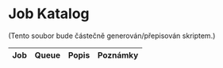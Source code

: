 # Job Katalog

(Tento soubor bude částečně generován/přepisován skriptem.)

| Job | Queue | Popis | Poznámky |
|-----|-------|-------|----------|
